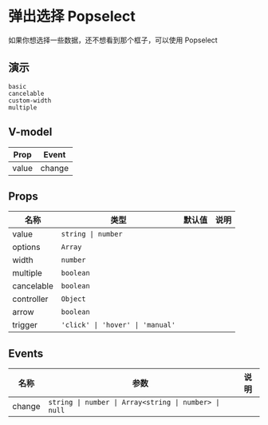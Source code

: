 # 弹出选择 Popselect

如果你想选择一些数据，还不想看到那个框子，可以使用 Popselect

## 演示
```demo
basic
cancelable
custom-width
multiple
```
## V-model
|Prop|Event|
|-|-|
|value|change|

## Props

|名称|类型|默认值|说明|
|-|-|-|-|
|value|`string \| number`|||
|options|`Array`|||
|width|`number`|||
|multiple|`boolean`|||
|cancelable|`boolean`|||
|controller|`Object`|||
|arrow|`boolean`|||
|trigger|`'click' \| 'hover' \| 'manual'`|||

## Events
|名称|参数|说明|
|-|-|-|
|change|`string \| number \| Array<string \| number> \| null`||